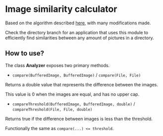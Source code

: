 # Image similarity calculator

Based on the algorithm described [here](https://web.archive.org/web/20160305150423/http://www.lac.inpe.br/JIPCookbook/6050-howto-compareimages.jsp), with many modifications made.

Check the directory branch for an application that uses this module to efficiently find similarities between any amount of pictures in a directory.

## How to use?

The class **Analyzer** exposes two primary methods.

- ```compare(BufferedImage, BufferedImage)``` / ```compare(File, File)```

Returns a double value that represents the difference between the images.

This value is 0 when the images are equal, and has no upper cap.

- ```compareThreshold(BufferedImage, BufferedImage, double)``` / ```compareThreshold(File, File, double)```

Returns true if the difference between images is less than the threshold.

Functionally the same as ```compare(...) <= threshold```.
